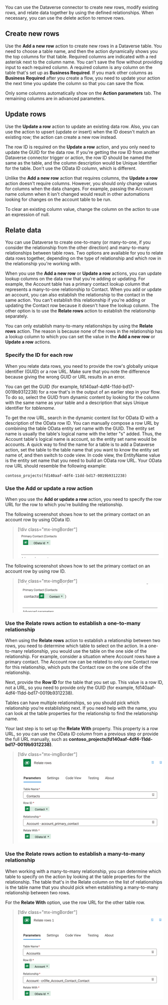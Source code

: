 You can use the Dataverse connector to create new rows, modify existing rows, and relate data together by using the defined relationships. When necessary, you can use the delete action to remove rows.

## Create new rows

Use the **Add a new row** action to create new rows in a Dataverse table. You need to choose a table name, and then the action dynamically shows you the top columns for that table. Required columns are indicated with a red asterisk next to the column name. You can't save the flow without providing input to each required column. A required column is any column on the table that's set up as **Business Required**. If you mark other columns as **Business Required** after you create a flow, you need to update your action the next time you update the column so that you can save the flow.

Only some columns automatically show on the **Action parameters** tab. The remaining columns are in advanced parameters.

## Update rows

Use the **Update a row** action to update an existing data row. Also, you can use the action to upsert (update or insert) when the ID doesn't match an existing row; the action can create a new row instead.

The row ID is required on the **Update a row** action, and you only need to update the GUID for the data row. If you're getting the row ID from another Dataverse connector trigger or action, the row ID should be named the same as the table, and the column description would be Unique Identifier for the table. Don't use the OData ID column, which is different.

Unlike the **Add a new row** action that requires columns, the **Update a row** action doesn't require columns. However, you should only change values for columns when the data changes. For example, passing the Account name column when it isn't changed would result in other automations looking for changes on the account table to be run.

To clear an existing column value, change the column on the action to use an expression of null.

## Relate data

You can use Dataverse to create one-to-many (or many-to-one, if you consider the relationship from the other direction) and many-to-many relationships between table rows. Two options are available for you to relate data rows together, depending on the type of relationship and which row in the relationship you're working with.

When you use the **Add a new row** or **Update a row** actions, you can update lookup columns on the data row that you're adding or updating. For example, the Account table has a primary contact lookup column that represents a many-to-one relationship to Contact. When you add or update an account, you can also establish the relationship to the contact in the same action. You can't establish this relationship if you're adding or updating the Contact row because it doesn't have the lookup column. The other option is to use the **Relate rows** action to establish the relationship separately.

You can only establish many-to-many relationships by using the **Relate rows** action. The reason is because none of the rows in the relationship has a lookup column to which you can set the value in the **Add a new row** or **Update a row** actions.

### Specify the ID for each row

When you relate data rows, you need to provide the row's globally unique identifier (GUID) or a row URL. Make sure that you note the difference because giving the wrong GUID or URL results in an error.

You can get the GUID (for example, fd140aaf-4df4-11dd-bd17-0019b9312238) for a row that's in the output of an earlier step in your flow. To do so, select the GUID from dynamic content by looking for the column with the same name as your table and a description that says Unique identifier for *tablename*.

To get the row URL, search in the dynamic content list for OData ID with a description of the OData row ID. You can manually compose a row URL by combining the table OData entity set name with the GUID. The entity set name is usually the table's logical name with the letter "s" added. Thus, the Account table's logical name is account, so the entity set name would be accounts. A quick way to find the name for a table is to add a Dataverse action, set the table to the table name that you want to know the entity set name of, and then switch to code view. In code view, the EntityName value is the entity set name that you need to build an OData row URL. Your OData row URL should resemble the following example:

```
contoso_projects(fd140aaf-4df4-11dd-bd17-0019b9312238)
```

### Use the Add or update a row action

When you use the **Add or update a row** action, you need to specify the row URL for the row to which you're building the relationship. 

The following screenshot shows how to set the primary contact on an account row by using OData ID.

> [!div class="mx-imgBorder"]
> [![Screenshot showing lookup by using OData ID.](../media/lookup-odata.svg)](../media/lookup-odata.svg#lightbox)

The following screenshot shows how to set the primary contact on an account row by using row ID.

> [!div class="mx-imgBorder"]
> [![Screenshot showing lookup using row ID.](../media/lookup-id.svg)](../media/lookup-id.svg#lightbox)

### Use the Relate rows action to establish a one-to-many relationship

When using the **Relate rows** action to establish a relationship between two rows, you need to determine which table to select on the action. In a one-to-many relationship, you would use the table on the one side of the relationship. For example, consider a situation where Account rows have a primary contact. The Account row can be related to only one Contact row for this relationship, which puts the Contact row on the one side of the relationship.

Next, provide the **Row ID** for the table that you set up. This value is a row ID, not a URL, so you need to provide only the GUID (for example, fd140aaf-4df4-11dd-bd17-0019b9312238).

Tables can have multiple relationships, so you should pick which relationship you're establishing next. If you need help with the name, you can look at the table properties for the relationship to find the relationship name.

Your last step is to set up the **Relate With** property. This property is a row URL, so you can use the OData ID column from a previous step or provide the full URL manually, such as **contoso_projects(fd140aaf-4df4-11dd-bd17-0019b9312238)**.

> [!div class="mx-imgBorder"]
> [![Screenshot showing the Relate rows action.](../media/relate-rows.svg)](../media/relate-rows.svg#lightbox)

### Use the Relate rows action to establish a many-to-many relationship
When working with a many-to-many relationship, you can determine which table to specify on the action by looking at the table properties for the relationship. The table that's in the Relate column on the list of relationships is the table name that you should pick when establishing a many-to-many relationship between two rows.

For the **Relate With** option, use the row URL for the other table row.

> [!div class="mx-imgBorder"]
> [![Screenshot showing a custom Relate rows action.](../media/custom-relate-rows.svg)](../media/custom-relate-rows.svg#lightbox)
